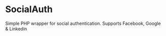 # SocialAuth
Simple PHP wrapper for social authentication. Supports Facebook, Google &amp;  Linkedin
